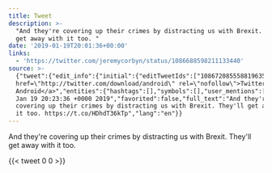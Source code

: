 ```yaml
---
title: Tweet
description: >-
  "And they're covering up their crimes by distracting us with Brexit. They'll
  get away with it too. "
date: '2019-01-19T20:01:36+00:00'
links:
  - 'https://twitter.com/jeremycorbyn/status/1086688598211133440'
source: >-
  {"tweet":{"edit_info":{"initial":{"editTweetIds":["1086720855588196353"],"editableUntil":"2019-01-19T21:23:36.926Z","editsRemaining":"5","isEditEligible":true}},"retweeted":false,"source":"<a
  href=\"http://twitter.com/download/android\" rel=\"nofollow\">Twitter for
  Android</a>","entities":{"hashtags":[],"symbols":[],"user_mentions":[],"urls":[{"url":"https://t.co/HDhdT36kTp","expanded_url":"https://twitter.com/jeremycorbyn/status/1086688598211133440","display_url":"twitter.com/jeremycorbyn/s…","indices":["98","121"]}]},"display_text_range":["0","121"],"favorite_count":"0","id_str":"1086720855588196353","truncated":false,"retweet_count":"0","id":"1086720855588196353","possibly_sensitive":false,"created_at":"Sat
  Jan 19 20:23:36 +0000 2019","favorited":false,"full_text":"And they're
  covering up their crimes by distracting us with Brexit. They'll get away with
  it too. https://t.co/HDhdT36kTp","lang":"en"}}
---
```

And they're covering up their crimes by distracting us with Brexit. They'll get away with it too. 
    
{{< tweet 0 0 >}}
    

